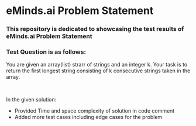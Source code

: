 <h1>eMinds.ai Problem Statement</h1>

<h3>This repository is dedicated to showcasing the test results of eMinds.ai Problem Statement</h3>

<h3>Test Question is as follows:</h3>

<p>You are given an array(list) strarr of strings and an integer k. Your task is to return the first longest string consisting of k consecutive strings taken in the array. </p>
<br />
<p>In the given solution: </p>
<ul>
        <li>Provided Time and space complexity of solution in code comment</li>
        <li>Added more test cases including edge cases for the problem</li>
</ul>
